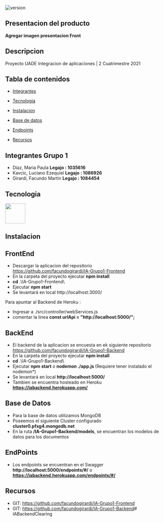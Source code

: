 ![version](https://img.shields.io/badge/version-1.0.0-blue.svg) 

## Presentacion del producto
**Agregar imagen presentacion Front**

## Descripcion

<p>Proyecto UADE Integracion de aplicaciones | 2 Cuatrimestre 2021 </p>
 
## Tabla de contenidos

* [Integrantes](#Integrantes)
* [Tecnologia](#Tecnologia)
* [Instalacion](#Instalacion)
* [Base de datos](#Base-de-datos)
* [Endpoints](#EndPoints)

* [Recursos](#Recursos)

## Integrantes Grupo 1

* Diaz, Maria Paula                   <b>Legajo : 1035616</b>
* Kavcic, Luciano Ezequiel            <b>Legajo : 1086926</b>
* Girardi, Facundo Martin             <b>Legajo : 1084454</b>

## Tecnologia

<img src="https://i.ibb.co/bsJMq4X/aps-504x498-small-transparent-pad-600x600-f8f8f8-u1.jpg" width="64" height="64" />

## Instalacion

## FrontEnd

* Descargar la aplicacion del repositorio https://github.com/facundogirardi/IA-Grupo1-Frontend
* En la carpeta del proyecto ejecutar <b>npm install</b>
* <b>cd</b> .\IA-Grupo1-Frontend\
* Ejecutar <b>npm start</b>
* Se levantará en local http://localhost:3000/

Para apuntar al Backend de Heroku :
* Ingresar a ./src/controller/webServices.js
* comentar la linea <b>const urlApi = "http://localhost:5000/";</b>

## BackEnd

* El backend de la aplicacion se encuesta en ek siguiente repositorio https://github.com/facundogirardi/IA-Grupo1-Backend
* En la carpeta del proyecto ejecutar <b>npm install</b>
* <b>cd</b> .\IA-Grupo1-Backend\
* Ejecutar <b>npm start</b> o <b>nodemon ./app.js </b> (Requiere tener instalado el nodemon*)
* Se levantará en local <b>http://localhost:5000/</b>
* Tambien se encuentra hosteado en Heroku <b>https://iabackend.herokuapp.com/</b>

## Base de Datos

* Para la base de datos utilizamos MongoDB
* Poseemos el siguiente Cluster configurado <b>cluster0.pfxg4.mongodb.net</b>
* En la ruta <b>/IA-Grupo1-Backend/models</b>, se encuentran los modelos de datos para los documentos

## EndPoints

* Los endpoints se encuentran en el Swagger <b>http://localhost:5000/endpoints/#/</b> o <b>https://iabackend.herokuapp.com/endpoints/#/</b>

## Recursos

- GIT: <https://github.com/facundogirardi/IA-Grupo1-Frontend>
- GIT: <https://github.com/facundogirardi/IA-Grupo1-Backend>#   I A B a c k e n d C l e a r i n g  
 